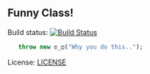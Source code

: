 ## Funny Class! 
Build status:
[![Build Status](https://travis-ci.org/efik/cryex.svg?branch=master)](https://travis-ci.org/efik/cryex)

```php
   throw new ಠ_ಥ("Why you do this..");
```

License: [LICENSE](https://github.com/efik/cryex/blob/master/LICENSE)
